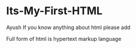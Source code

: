 # Its-My-First-HTML
Ayush
If you know anything about html please add


Full form of html is hypertext markup language
